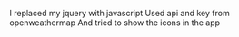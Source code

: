 I replaced my jquery with javascript
Used api and key  from openweathermap
And tried to show the icons in the app

